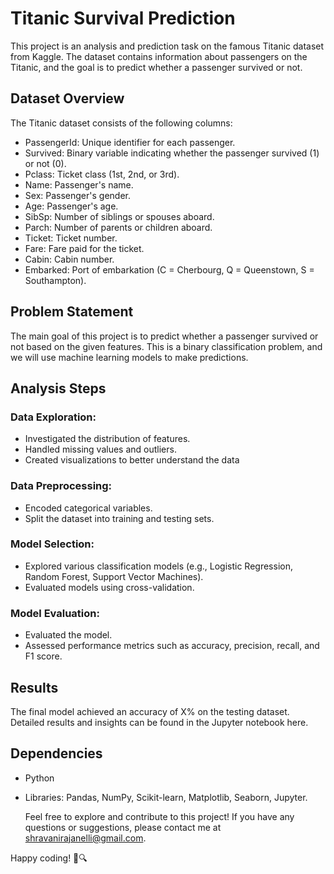 # Titanic Survival Prediction
This project is an analysis and prediction task on the famous Titanic dataset from Kaggle. The dataset contains information about passengers on the Titanic, and the goal is to predict whether a passenger survived or not.

## Dataset Overview
The Titanic dataset consists of the following columns:

* PassengerId: Unique identifier for each passenger.
* Survived: Binary variable indicating whether the passenger survived (1) 
  or not (0).
* Pclass: Ticket class (1st, 2nd, or 3rd).
* Name: Passenger's name.
* Sex: Passenger's gender.
* Age: Passenger's age.
* SibSp: Number of siblings or spouses aboard.
* Parch: Number of parents or children aboard.
* Ticket: Ticket number.
* Fare: Fare paid for the ticket.
* Cabin: Cabin number.
* Embarked: Port of embarkation (C = Cherbourg, Q = Queenstown, S = 
  Southampton).
  
## Problem Statement
The main goal of this project is to predict whether a passenger survived or not based on the given features. This is a binary classification problem, and we will use machine learning models to make predictions.

## Analysis Steps

### Data Exploration:
* Investigated the distribution of features.
* Handled missing values and outliers.
* Created visualizations to better understand the data
### Data Preprocessing:
* Encoded categorical variables.
* Split the dataset into training and testing sets.
### Model Selection:
* Explored various classification models (e.g., Logistic Regression, 
  Random Forest, Support Vector Machines).
* Evaluated models using cross-validation.
### Model Evaluation:
* Evaluated the model.
* Assessed performance metrics such as accuracy, precision, recall, and F1 
 score.

## Results
The final model achieved an accuracy of X% on the testing dataset. Detailed results and insights can be found in the Jupyter notebook here.

## Dependencies
* Python 
* Libraries: Pandas, NumPy, Scikit-learn, Matplotlib, Seaborn, Jupyter.

  Feel free to explore and contribute to this project! If you have any questions or suggestions, please contact me at shravanirajanelli@gmail.com.

Happy coding! 🚢🔍






